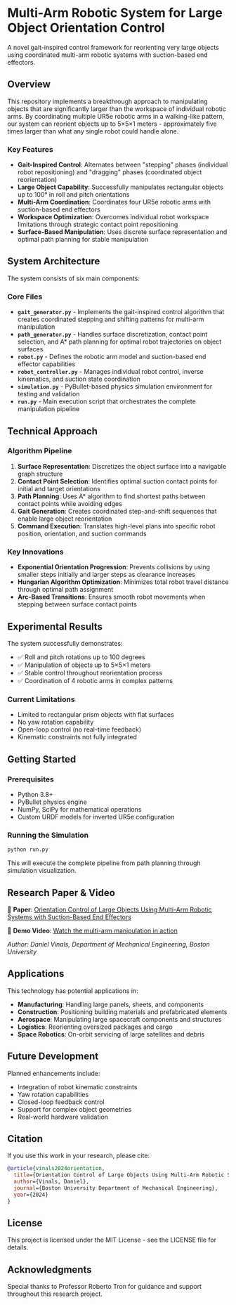 # Multi-Arm Robotic System for Large Object Orientation Control

A novel gait-inspired control framework for reorienting very large objects using coordinated multi-arm robotic systems with suction-based end effectors.

## Overview

This repository implements a breakthrough approach to manipulating objects that are significantly larger than the workspace of individual robotic arms. By coordinating multiple UR5e robotic arms in a walking-like pattern, our system can reorient objects up to 5×5×1 meters - approximately five times larger than what any single robot could handle alone.

### Key Features

- **Gait-Inspired Control**: Alternates between "stepping" phases (individual robot repositioning) and "dragging" phases (coordinated object reorientation)
- **Large Object Capability**: Successfully manipulates rectangular objects up to 100° in roll and pitch orientations
- **Multi-Arm Coordination**: Coordinates four UR5e robotic arms with suction-based end effectors
- **Workspace Optimization**: Overcomes individual robot workspace limitations through strategic contact point repositioning
- **Surface-Based Manipulation**: Uses discrete surface representation and optimal path planning for stable manipulation

## System Architecture

The system consists of six main components:

### Core Files

- **`gait_generator.py`** - Implements the gait-inspired control algorithm that creates coordinated stepping and shifting patterns for multi-arm manipulation
- **`path_generator.py`** - Handles surface discretization, contact point selection, and A* path planning for optimal robot trajectories on object surfaces
- **`robot.py`** - Defines the robotic arm model and suction-based end effector capabilities
- **`robot_controller.py`** - Manages individual robot control, inverse kinematics, and suction state coordination
- **`simulation.py`** - PyBullet-based physics simulation environment for testing and validation
- **`run.py`** - Main execution script that orchestrates the complete manipulation pipeline

## Technical Approach

### Algorithm Pipeline

1. **Surface Representation**: Discretizes the object surface into a navigable graph structure
2. **Contact Point Selection**: Identifies optimal suction contact points for initial and target orientations
3. **Path Planning**: Uses A* algorithm to find shortest paths between contact points while avoiding edges
4. **Gait Generation**: Creates coordinated step-and-shift sequences that enable large object reorientation
5. **Command Execution**: Translates high-level plans into specific robot position, orientation, and suction commands

### Key Innovations

- **Exponential Orientation Progression**: Prevents collisions by using smaller steps initially and larger steps as clearance increases
- **Hungarian Algorithm Optimization**: Minimizes total robot travel distance through optimal path assignment
- **Arc-Based Transitions**: Ensures smooth robot movements when stepping between surface contact points

## Experimental Results

The system successfully demonstrates:

- ✅ Roll and pitch rotations up to 100 degrees
- ✅ Manipulation of objects up to 5×5×1 meters
- ✅ Stable control throughout reorientation process
- ✅ Coordination of 4 robotic arms in complex patterns

### Current Limitations

- Limited to rectangular prism objects with flat surfaces
- No yaw rotation capability
- Open-loop control (no real-time feedback)
- Kinematic constraints not fully integrated

## Getting Started

### Prerequisites

- Python 3.8+
- PyBullet physics engine
- NumPy, SciPy for mathematical operations
- Custom URDF models for inverted UR5e configuration

### Running the Simulation

```bash
python run.py
```

This will execute the complete pipeline from path planning through simulation visualization.

## Research Paper & Video

📄 **Paper**: [Orientation Control of Large Objects Using Multi-Arm Robotic Systems with Suction-Based End Effectors](https://github.com/DVinals4721/Item-Re-Orientation-Robotic-Manipulation/blob/main/research_paper.pdf)

🎥 **Demo Video**: [Watch the multi-arm manipulation in action](https://www.youtube.com/watch?v=Nqc2ppG90kE)

*Author: Daniel Vinals, Department of Mechanical Engineering, Boston University*

## Applications

This technology has potential applications in:

- **Manufacturing**: Handling large panels, sheets, and components
- **Construction**: Positioning building materials and prefabricated elements  
- **Aerospace**: Manipulating large spacecraft components and structures
- **Logistics**: Reorienting oversized packages and cargo
- **Space Robotics**: On-orbit servicing of large satellites and debris

## Future Development

Planned enhancements include:

- Integration of robot kinematic constraints
- Yaw rotation capabilities
- Closed-loop feedback control
- Support for complex object geometries
- Real-world hardware validation

## Citation

If you use this work in your research, please cite:

```bibtex
@article{vinals2024orientation,
  title={Orientation Control of Large Objects Using Multi-Arm Robotic Systems with Suction-Based End Effectors},
  author={Vinals, Daniel},
  journal={Boston University Department of Mechanical Engineering},
  year={2024}
}
```

## License

This project is licensed under the MIT License - see the LICENSE file for details.

## Acknowledgments

Special thanks to Professor Roberto Tron for guidance and support throughout this research project.
